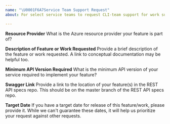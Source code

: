 ```yaml
---
name: "\U0001F6A7Service Team Support Request"
about: For select service teams to request CLI-team support for work such as new features, commands, etc.

---
```


**Resource Provider**
What is the Azure resource provider your feature is part of?

**Description of Feature or Work Requested**
Provide a brief description of the feature or work requested. A link to conceptual documentation may be helpful too.

**Minimum API Version Required**
What is the minimum API version of your service required to implement your feature?

**Swagger Link**
Provide a link to the location of your feature(s) in the REST API specs repo. This should be on the master branch
of the REST API specs repo.

**Target Date**
If you have a target date for release of this feature/work, please provide it. While we can't guarantee these dates,
it will help us prioritize your request against other requests.
